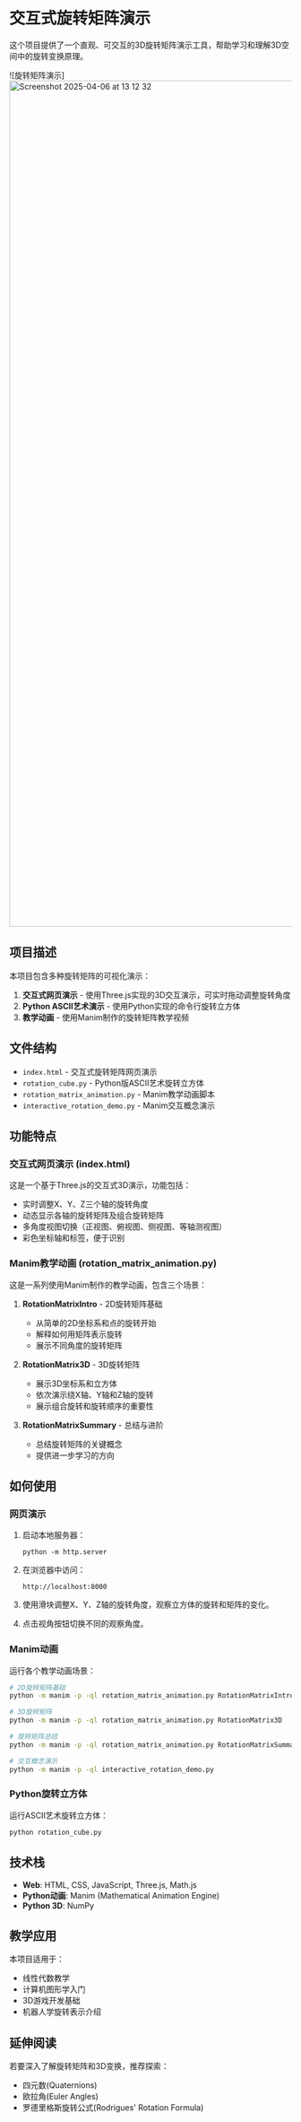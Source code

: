 # 交互式旋转矩阵演示

这个项目提供了一个直观、可交互的3D旋转矩阵演示工具，帮助学习和理解3D空间中的旋转变换原理。

![旋转矩阵演示]
<img width="1509" alt="Screenshot 2025-04-06 at 13 12 32" src="https://github.com/user-attachments/assets/235eb06e-89a1-4407-9cc9-8e8420ccadd9" />


## 项目描述

本项目包含多种旋转矩阵的可视化演示：

1. **交互式网页演示** - 使用Three.js实现的3D交互演示，可实时拖动调整旋转角度
2. **Python ASCII艺术演示** - 使用Python实现的命令行旋转立方体
3. **教学动画** - 使用Manim制作的旋转矩阵教学视频

## 文件结构

- `index.html` - 交互式旋转矩阵网页演示
- `rotation_cube.py` - Python版ASCII艺术旋转立方体
- `rotation_matrix_animation.py` - Manim教学动画脚本
- `interactive_rotation_demo.py` - Manim交互概念演示

## 功能特点

### 交互式网页演示 (index.html)

这是一个基于Three.js的交互式3D演示，功能包括：

- 实时调整X、Y、Z三个轴的旋转角度
- 动态显示各轴的旋转矩阵及组合旋转矩阵
- 多角度视图切换（正视图、俯视图、侧视图、等轴测视图）
- 彩色坐标轴和标签，便于识别

### Manim教学动画 (rotation_matrix_animation.py)

这是一系列使用Manim制作的教学动画，包含三个场景：

1. **RotationMatrixIntro** - 2D旋转矩阵基础
   - 从简单的2D坐标系和点的旋转开始
   - 解释如何用矩阵表示旋转
   - 展示不同角度的旋转矩阵
   
2. **RotationMatrix3D** - 3D旋转矩阵
   - 展示3D坐标系和立方体
   - 依次演示绕X轴、Y轴和Z轴的旋转
   - 展示组合旋转和旋转顺序的重要性
   
3. **RotationMatrixSummary** - 总结与进阶
   - 总结旋转矩阵的关键概念
   - 提供进一步学习的方向

## 如何使用

### 网页演示

1. 启动本地服务器：
   ```
   python -m http.server
   ```

2. 在浏览器中访问：
   ```
   http://localhost:8000
   ```

3. 使用滑块调整X、Y、Z轴的旋转角度，观察立方体的旋转和矩阵的变化。

4. 点击视角按钮切换不同的观察角度。

### Manim动画

运行各个教学动画场景：

```bash
# 2D旋转矩阵基础
python -m manim -p -ql rotation_matrix_animation.py RotationMatrixIntro

# 3D旋转矩阵
python -m manim -p -ql rotation_matrix_animation.py RotationMatrix3D

# 旋转矩阵总结
python -m manim -p -ql rotation_matrix_animation.py RotationMatrixSummary

# 交互概念演示
python -m manim -p -ql interactive_rotation_demo.py
```

### Python旋转立方体

运行ASCII艺术旋转立方体：

```bash
python rotation_cube.py
```

## 技术栈

- **Web**: HTML, CSS, JavaScript, Three.js, Math.js
- **Python动画**: Manim (Mathematical Animation Engine)
- **Python 3D**: NumPy

## 教学应用

本项目适用于：

- 线性代数教学
- 计算机图形学入门
- 3D游戏开发基础
- 机器人学旋转表示介绍

## 延伸阅读

若要深入了解旋转矩阵和3D变换，推荐探索：

- 四元数(Quaternions)
- 欧拉角(Euler Angles)
- 罗德里格斯旋转公式(Rodrigues' Rotation Formula)
